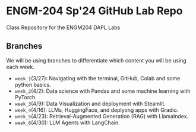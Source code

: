 # ENGM-204 Sp'24 GitHub Lab Repo
Class Repository for the ENGM204 DAPL Labs


## Branches
We will be using branches to differentiate which content you will be using each week. 

- `week_1`(3/27): Navigating with the terminal, GitHub, Colab and some python basics. 
- `week_2`(4/2): Data science with Pandas and some machine learning with PyTorch.
- `week_3`(4/9): Data Visualization and deployment with Steamlit.
- `week_4`(4/16): LLMs, HuggingFace, and deplyong apps with Gradio.
- `week_5`(4/23): Retrieval-Augmented Generation (RAG) with LlamaIndex.
- `week_6`(4/30): LLM Agents with LangChain.
